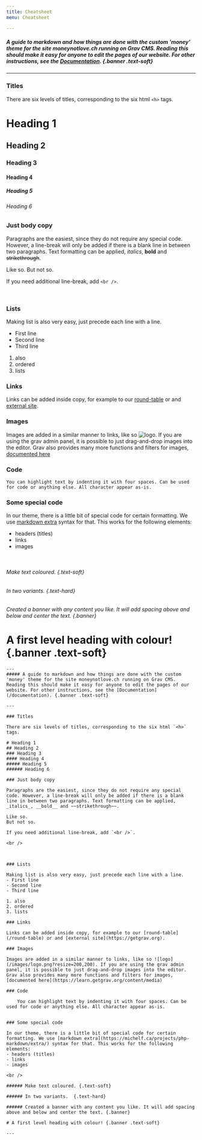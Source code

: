 ```yaml
---
title: Cheatsheet
menu: Cheatsheet

---
```


##### A guide to markdown and how things are done with the custom 'money' theme for the site moneynotlove.ch running on Grav CMS. Reading this should make it easy for anyone to edit the pages of our website. For other instructions, see the [Documentation](/documentation). {.banner .text-soft}

---

### Titles

There are six levels of titles, corresponding to the six html `<h>` tags.

# Heading 1
## Heading 2
### Heading 3
#### Heading 4
##### Heading 5
###### Heading 6

### Just body copy

Paragraphs are the easiest, since they do not require any special code. However, a line-break will only be added if there is a blank line in between two paragraphs. Text formatting can be applied, _italics_, __bold__ and ~~strikethrough~~.

Like so.
But not so.

If you need additional line-break, add `<br />`.

<br />



### Lists

Making list is also very easy, just precede each line with a line.
- First line
- Second line
- Third line

1. also
2. ordered
3. lists

### Links

Links can be added inside copy, for example to our [round-table](/round-table) or and [external site](https://getgrav.org).

### Images

Images are added in a similar manner to links, like so ![logo](/images/logo.png?resize=200,200). If you are using the grav admin panel, it is possible to just drag-and-drop images into the editor. Grav also provides many more functions and filters for images, [documented here](https://learn.getgrav.org/content/media)

### Code

    You can highlight text by indenting it with four spaces. Can be used for code or anything else. All character appear as-is.


### Some special code

In our theme, there is a little bit of special code for certain formatting. We use [markdown extra](https://michelf.ca/projects/php-markdown/extra/) syntax for that. This works for the following elements:
- headers (titles)
- links
- images

<br />

###### Make text coloured. {.text-soft}

###### In two variants.  {.text-hard}

###### Created a banner with any content you like. It will add spacing above and below and center the text. {.banner}

# A first level heading with colour! {.banner .text-soft}

    ---
    ##### A guide to markdown and how things are done with the custom 'money' theme for the site moneynotlove.ch running on Grav CMS. Reading this should make it easy for anyone to edit the pages of our website. For other instructions, see the [Documentation](/documentation). {.banner .text-soft}

    ---

    ### Titles

    There are six levels of titles, corresponding to the six html `<h>` tags.

    # Heading 1
    ## Heading 2
    ### Heading 3
    #### Heading 4
    ##### Heading 5
    ###### Heading 6

    ### Just body copy

    Paragraphs are the easiest, since they do not require any special code. However, a line-break will only be added if there is a blank line in between two paragraphs. Text formatting can be applied, _italics_, __bold__ and ~~strikethrough~~.

    Like so.
    But not so.

    If you need additional line-break, add `<br />`.

    <br />



    ### Lists

    Making list is also very easy, just precede each line with a line.
    - First line
    - Second line
    - Third line

    1. also
    2. ordered
    3. lists

    ### Links

    Links can be added inside copy, for example to our [round-table](/round-table) or and [external site](https://getgrav.org).

    ### Images

    Images are added in a similar manner to links, like so ![logo](/images/logo.png?resize=200,200). If you are using the grav admin panel, it is possible to just drag-and-drop images into the editor. Grav also provides many more functions and filters for images, [documented here](https://learn.getgrav.org/content/media)

    ### Code

        You can highlight text by indenting it with four spaces. Can be used for code or anything else. All character appear as-is.


    ### Some special code

    In our theme, there is a little bit of special code for certain formatting. We use [markdown extra](https://michelf.ca/projects/php-markdown/extra/) syntax for that. This works for the following elements:
    - headers (titles)
    - links
    - images

    <br />

    ###### Make text coloured. {.text-soft}

    ###### In two variants.  {.text-hard}

    ###### Created a banner with any content you like. It will add spacing above and below and center the text. {.banner}

    # A first level heading with colour! {.banner .text-soft}

    ---
